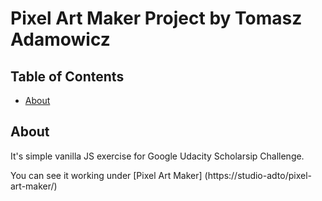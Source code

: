 # Pixel Art Maker Project by Tomasz Adamowicz

## Table of Contents

* [About](#about)

## About

It's simple vanilla JS exercise for Google Udacity Scholarsip Challenge. 

You can see it working under [Pixel Art Maker] (https://studio-adto/pixel-art-maker/)



